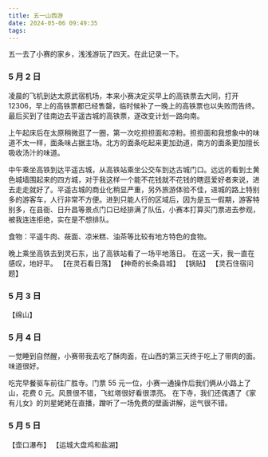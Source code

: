 ```yaml
---
title: 五一山西游
date: 2024-05-06 09:49:35
tags:
---
```


五一去了小赛的家乡，浅浅游玩了四天。在此记录一下。

### 5 月 2 日

凌晨的飞机到达太原武宿机场，本来小赛决定买早上的高铁票去大同，打开 12306，早上的高铁票都已经售罄，临时候补了一晚上的高铁票也以失败而告终。最后买到了往南边去平遥古城的高铁票，遂改变计划一路向南。

上午起床后在太原稍微逛了一圈，第一次吃担担面和凉粉。担担面和我想象中的味道不太一样，面条味占据主场。北方的面条吃起来更加劲道，南方的面条更加擅长吸收汤汁的味道。

中午乘坐高铁到达平遥古城，从高铁站乘坐公交车到达古城门口。远远的看到土黄色城墙围起来的四方城，对于我这样一个能不花钱就不花钱的瞎逛爱好者来说，进去走走就好了。平遥古城的商业化稍显严重，另外旅游体验不佳，进城的路上特别多的游客车，人行非常不方便。进到只能人行的区域后，因为是五一假期，游客特别多，在县衙、日升昌等景点门口已经排满了队伍，小赛本打算买门票进去参观，被我连连拒绝，实在是不想排队。

食物：平遥牛肉、莜面、凉米糕、油茶等比较有地方特色的食物。

晚上乘坐高铁去到灵石东，出了高铁站看了一场平地落日。
在这一天，我一直在感叹，地好平。
【在灵石看日落】
【神奇的长条县城】
【锅贴】
【灵石住宿问题】

### 5 月 3 日

【绵山】

### 5 月 4 日

一觉睡到自然醒，小赛带我去吃了酥肉面，在山西的第三天终于吃上了带肉的面。味道很好。

吃完早餐驱车前往广胜寺。门票 55 元一位，小赛一通操作后我们俩从小路上了山，花费 0 元。风景很不错，飞虹塔很好看很漂亮。
在下寺，我们还偶遇了《家有儿女》的刘星姥姥在直播，蹭听了一场免费的壁画讲解，运气很不错。

### 5 月 5 日

【壶口瀑布】
【运城大盘鸡和盐湖】
